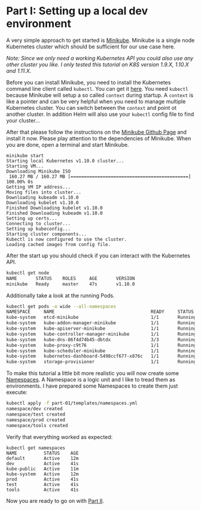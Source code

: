 # Part I: Setting up a local dev environment

A very simple approach to get started is [Minikube](https://github.com/kubernetes/minikube).
Minikube is a single node Kubernetes cluster which should be sufficient for our
use case here.

_Note: Since we only need a working Kubernetes API you could also use any other
cluster you like. I only tested this tutorial on K8S version 1.9.X, 1.10.X and 
1.11.X._

Before you can install Minikube, you need to install the Kubernetes command line
client called `kubectl`. You can get it [here](https://kubernetes.io/docs/tasks/tools/install-kubectl/).
You need `kubectl` because Minikube will setup a so called `context` during startup.
A `context` is like a pointer and can be very helpful when you need to manage
multiple Kubernetes cluster. You can switch between the `context` and point ot
another cluster. In addition Helm will also use your `kubectl` config file to
find your cluster...

After that please follow the instructions on the 
[Minikube Github Page](https://github.com/kubernetes/minikube) and install 
it now. Please play attention to the dependencies of Minikube. When you are done, 
open a terminal and start Minikube.

```
minikube start
Starting local Kubernetes v1.10.0 cluster...
Starting VM...
Downloading Minikube ISO
 160.27 MB / 160.27 MB [============================================] 100.00% 0s
Getting VM IP address...
Moving files into cluster...
Downloading kubeadm v1.10.0
Downloading kubelet v1.10.0
Finished Downloading kubelet v1.10.0
Finished Downloading kubeadm v1.10.0
Setting up certs...
Connecting to cluster...
Setting up kubeconfig...
Starting cluster components...
Kubectl is now configured to use the cluster.
Loading cached images from config file.
```

After the start up you should check if you can interact with the Kubernetes API.

```bash
kubectl get node
NAME       STATUS    ROLES     AGE       VERSION
minikube   Ready     master    47s       v1.10.0
```

Additionally take a look at the running Pods.

```bash
kubectl get pods -o wide --all-namespaces
NAMESPACE     NAME                                    READY     STATUS    RESTARTS   AGE       IP           NODE
kube-system   etcd-minikube                           1/1       Running   0          6m        10.0.2.15    minikube
kube-system   kube-addon-manager-minikube             1/1       Running   0          6m        10.0.2.15    minikube
kube-system   kube-apiserver-minikube                 1/1       Running   0          5m        10.0.2.15    minikube
kube-system   kube-controller-manager-minikube        1/1       Running   0          6m        10.0.2.15    minikube
kube-system   kube-dns-86f4d74b45-dbtdx               3/3       Running   0          6m        172.17.0.2   minikube
kube-system   kube-proxy-c9t76                        1/1       Running   0          6m        10.0.2.15    minikube
kube-system   kube-scheduler-minikube                 1/1       Running   0          5m        10.0.2.15    minikube
kube-system   kubernetes-dashboard-5498ccf677-x876c   1/1       Running   0          5m        172.17.0.3   minikube
kube-system   storage-provisioner                     1/1       Running   0          5m        10.0.2.15    minikube
```

To make this tutorial a little bit more realistic you will now create some
[Namespaces](https://kubernetes.io/docs/concepts/overview/working-with-objects/namespaces/).
A Namespace is a logic unit and I like to tread them as environments. I have
prepared some Namespaces to create them just execute:

```bash
kubectl apply -f part-01/templates/namespaces.yml
namespace/dev created
namespace/test created
namespace/prod created
namespace/tools created
```

Verify that everything worked as expected:

```
kubectl get namespaces
NAME          STATUS    AGE
default       Active    12m
dev           Active    41s
kube-public   Active    11m
kube-system   Active    12m
prod          Active    41s
test          Active    41s
tools         Active    41s
```

Now you are ready to go on with [Part II](../part-02/README.md).
